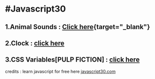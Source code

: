 # **#Javascript30**

## 1.Animal Sounds : [Click here](https://anudeep-313.github.io/JS30/01.Animal%20sounds/index.html){target="_blank"}

## 2.Clock : [click here](https://anudeep-313.github.io/JS30/02.Clock/index.html)
## 3.CSS Variables[PULP FICTION] : [click here](https://anudeep-313.github.io/JS30/03.CSS%20Variables_PULP%20FICTION/index.html)






   credits : learn javascript for free here [javascript30.com](https://javascript30.com/)
